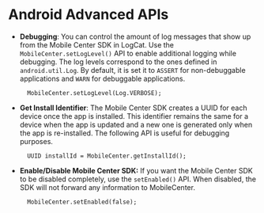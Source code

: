 # Android Advanced APIs


* **Debugging**: You can control the amount of log messages that show up from the Mobile Center SDK in LogCat. Use the `MobileCenter.setLogLevel()` API to enable additional logging while debugging. The log levels correspond to the ones defined in `android.util.Log`. By default, it is set it to `ASSERT` for non-debuggable applications and `WARN` for debuggable applications.

        MobileCenter.setLogLevel(Log.VERBOSE);

* **Get Install Identifier**: The Mobile Center SDK creates a UUID for each device once the app is installed. This identifier remains the same for a device when the app is updated and a new one is generated only when the app is re-installed. The following API is useful for debugging purposes.

        UUID installId = MobileCenter.getInstallId();

* **Enable/Disable Mobile Center SDK:** If you want the Mobile Center SDK to be disabled completely, use the `setEnabled()` API. When disabled, the SDK will not forward any information to MobileCenter.

        MobileCenter.setEnabled(false);
